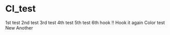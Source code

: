 # CI_test

1st test
2nd test
3rd test
4th test
5th test
6th
hook !!
Hook it again
Color test
New
Another
